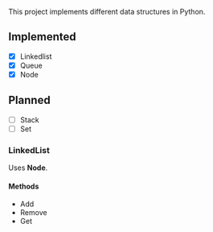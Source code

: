 This project implements different data structures in Python.

## Implemented
- [x] Linkedlist
- [x] Queue
- [x] Node
## Planned
- [ ] Stack
- [ ] Set

### LinkedList
Uses **Node**.
#### Methods
- Add
- Remove
- Get


